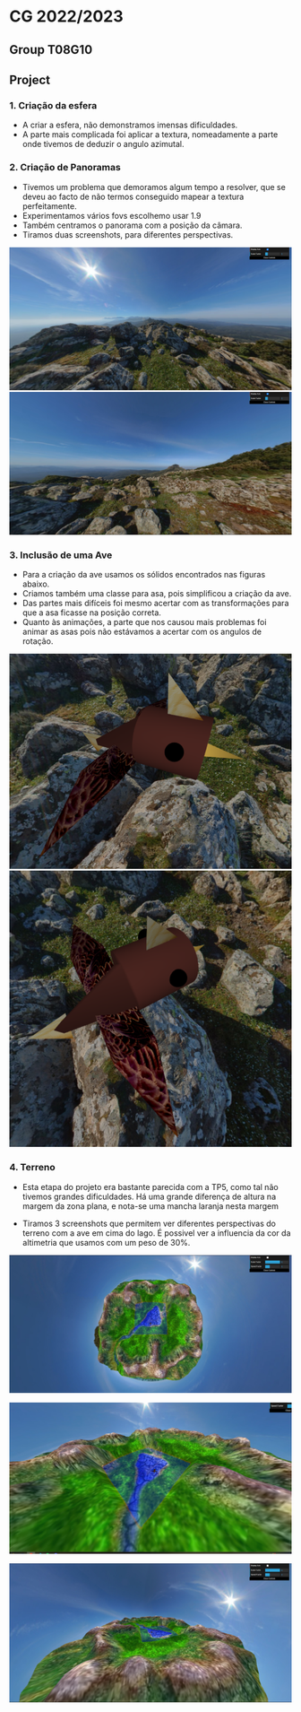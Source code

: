 # CG 2022/2023

## Group T08G10

## Project

### 1. Criação da esfera

- A criar a esfera, não demonstramos imensas dificuldades.
- A parte mais complicada foi aplicar a textura, nomeadamente a parte onde tivemos de deduzir o angulo azimutal.

### 2. Criação de Panoramas

- Tivemos um problema que demoramos algum tempo a resolver, que se deveu ao facto de não termos conseguido mapear a textura perfeitamente.
- Experimentamos vários fovs escolhemo usar 1.9 
- Também centramos o panorama com a posição da câmara.
- Tiramos duas screenshots, para diferentes perspectivas.

![Screenshot 1](screenshots/cg-t08g10-project-1.png)
![Screenshot 2](screenshots/cg-t08g10-project-2.png)

### 3. Inclusão de uma Ave

- Para a criação da ave usamos os sólidos encontrados nas figuras abaixo.
- Criamos também uma classe para asa, pois simplificou a criação da ave.
- Das partes mais difíceis foi mesmo acertar com as transformações para que a asa ficasse na posição correta.
- Quanto às animações, a parte que nos causou mais problemas foi animar as asas pois não estávamos a acertar com os angulos de rotação.

![Screenshot 3](screenshots/cg-t08g10-project-3.png)
![Screenshot 4](screenshots/cg-t08g10-project-4.png)


### 4. Terreno

- Esta etapa do projeto era bastante parecida com a TP5, como tal não tivemos grandes dificuldades. Há uma grande diferença de altura na margem da zona plana, e nota-se uma mancha laranja nesta margem 

- Tiramos 3 screenshots que permitem ver diferentes perspectivas do terreno com a ave em cima do lago. É possivel ver a influencia da cor da altimetria que usamos com um peso de 30%.

![Screenshot 5](screenshots/cg-t08g10-project-5.png)

![Screenshot 6](screenshots/cg-t08g10-project-6.png)

![Screenshot 7](screenshots/cg-t08g10-project-7.png)